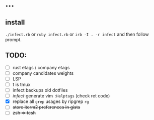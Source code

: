 # ...

## install
`./infect.rb` or `ruby infect.rb` or `irb -I . -r infect` and then follow prompt.

## TODO:
 - [ ] rust etags / company etags
 - [ ] company candidates weights
 - [ ] LSP
 - [ ] t is tmux
 - [ ] infect backups old dotfiles
 - [ ] *infect* generate vim `:Helptags` (check ret code)
 - [x] replace all `grep` usages by ripgrep `rg`
 - [ ] ~~store iterm2 preferences in gists~~
 - [ ] ~~zsh => tcsh~~
